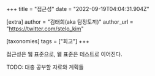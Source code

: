 +++
title = "접근성"
date = "2022-09-19T04:04:31.904Z"

[extra]
author = "김태희(aka 탐정토끼)"
author_url = "https://twitter.com/stelo_kim"

[taxonomies]
tags = ["회고"]
+++

접근성은 웹 표준으로, 웹 표준은 테스트로 이어진다.

<!-- more -->

TODO: 대충 공부할 자료와 계획들
